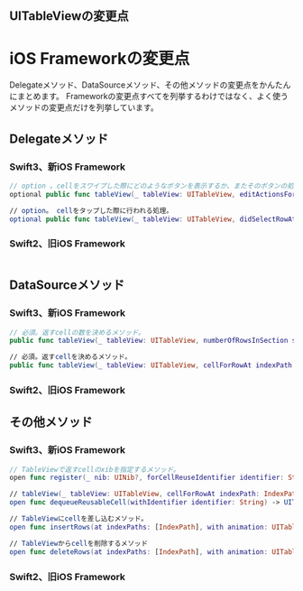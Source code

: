 ## UITableViewの変更点

# iOS Frameworkの変更点
Delegateメソッド、DataSourceメソッド、その他メソッドの変更点をかんたんにまとめます。
Frameworkの変更点すべてを列挙するわけではなく、よく使うメソッドの変更点だけを列挙しています。

## Delegateメソッド
### Swift3、新iOS Framework
```swift
// option 。cellをスワイプした際にどのようなボタンを表示するか、またそのボタンの処理。
optional public func tableView(_ tableView: UITableView, editActionsForRowAt indexPath: IndexPath) -> [UITableViewRowAction]?

// option。 cellをタップした際に行われる処理。
optional public func tableView(_ tableView: UITableView, didSelectRowAt indexPath: IndexPath)
```

### Swift2、旧iOS Framework
```swift

```

## DataSourceメソッド
### Swift3、新iOS Framework
```swift
// 必須。返すcellの数を決めるメソッド。
public func tableView(_ tableView: UITableView, numberOfRowsInSection section: Int) -> Int

// 必須。返すcellを決めるメソッド。
public func tableView(_ tableView: UITableView, cellForRowAt indexPath: IndexPath) -> UITableViewCell
```

### Swift2、旧iOS Framework

## その他メソッド
### Swift3、新iOS Framework
```swift
// TableViewで返すcellのxibを指定するメソッド。
open func register(_ nib: UINib?, forCellReuseIdentifier identifier: String)

// tableView(_ tableView: UITableView, cellForRowAt indexPath: IndexPath) -> UITableViewCellで返すcellを指定するメソッド。
open func dequeueReusableCell(withIdentifier identifier: String) -> UITableViewCell?

// TableViewにcellを差し込むメソッド。
open func insertRows(at indexPaths: [IndexPath], with animation: UITableViewRowAnimation)

// TableViewからcellを削除するメソッド
open func deleteRows(at indexPaths: [IndexPath], with animation: UITableViewRowAnimation)
```

### Swift2、旧iOS Framework
```swift

```

